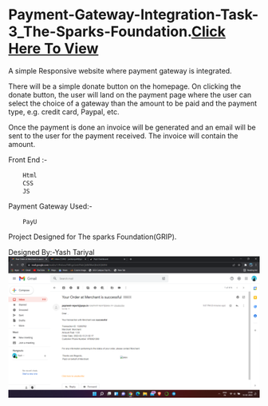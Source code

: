 # Payment-Gateway-Integration-Task-3_The-Sparks-Foundation.[Click Here To View](https://yashtariyal.github.io/Payment-Gateway-Integration-Task-3_The-Sparks-Foundation/)
A simple Responsive website where payment gateway is integrated.

There will be a simple donate button on the homepage. On clicking the donate button,
the user will land on the payment page where the user can select the choice of a gateway 
than the amount to be paid and the payment type, e.g. credit card, Paypal, etc.

Once the payment is done an invoice will be generated and an email will be sent to the user
for the payment received. The invoice will contain the amount.

  
  Front End :-
        
        Html
        CSS
        JS


Payment Gateway Used:- 

        PayU
    
Project Designed for The sparks Foundation(GRIP).

Designed By:-Yash Tariyal
![alt text](https://github.com/YashTariyal/Payment-Gateway-Integration-Task-3_The-Sparks-Foundation/blob/main/images/Screenshot%20(86).png)
